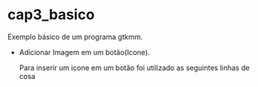 # cap3_basico
Exemplo básico de um programa gtkmm.

* Adicionar Imagem em um botão(Icone).

    Para inserir um icone em um botão foi utilizado as seguintes linhas de cosa 

